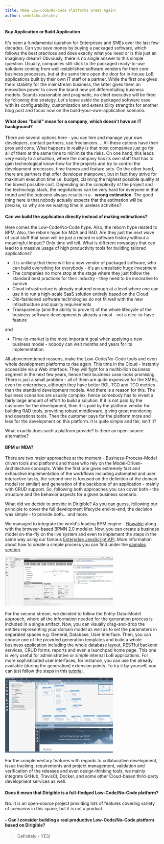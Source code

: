```yaml
---
title: Make Low-Code/No-Code Platforms Great Again!
author: nedelcho.delchev
---
```



#### Buy Application or Build Application

It's been a fundamental question for Enterprises and SMEs over the last few decades. Can you save money by buying a packaged software, which follows the best practices and does exactly what you need or is this just an imaginary dream? Obviously, there is no single answer to this simple question. Usually, companies still stick to the packaged ready-to-use solutions coming from well-established software vendors for their core business processes, but at the same time open the door for in-house LoB applications built by their own IT staff or a partner. While the first one gives them stability for the mainstream business, the latter gives them an innovation power to cover the brand new yet differentiating business models. Sounds reasonable and pragmatic, no chief executive will be fired by following this strategy. Let's leave aside the packaged software case with its configurability, customization and extensibility strengths for another blog post and focus now on the build-your-own-application scenario.

#### What does "build" mean for a company, which doesn't have an IT background?

There are several options here - you can hire and manage your own developers, contact partners, use freelancers ... All these options have their pros and cons. What happens in reality is that most companies just go for all of them at the same time to minimize the risks. On one hand, this leads very easily to a situation, where the company has its own staff that has to gain technological know-how for the projects and try to control the development processes, time frames and feature sets. On the other hand, there are partners that offer developer manpower, but in fact they strive for maximum execution time i.e. budget, claiming the highest possible quality at the lowest possible cost. Depending on the complexity of the project and the technology stack, the negotiations can be very hard for everyone in that round and the outcome always results in a - **wrong estimation**. The good thing here is that nobody actually expects that the estimation will be precise, so why are we wasting time in useless activities?

#### Can we build the application directly instead of making estimations?

Here comes the Low-Code/No-Code hype. Also, the reborn hype related to BPM. Also, the reborn hype for MDA and RAD. Are they just the next wave of cool stuff that soon will be just a record in software history without a meaningful impact? Only time will tell. What is different nowadays that can lead to a massive usage of high productivity tools for building tailored applications?

* It is unlikely that there will be a new vendor of packaged software, who can build everything for everybody - it's an unrealistic huge investment
* The companies no more stop at the stage where they just follow the standard best practices for their industry - they need to be innovative to survive
* Cloud infrastructure is already matured enough at a level where one can use it to run a high-scale SaaS solution entirely based on the Cloud
* Old-fashioned software technologies do not fit well with the new infrastructure and quality requirements
* Transparency (and the ability to prove it) of the whole lifecycle of the business software development is already a must - not a nice-to-have feature

and

* Time-to-market is the most important goal when applying a new business model - nobody can wait months and years for its implementation

All abovementioned reasons, make the Low-Code/No-Code tools and even whole development platforms to rise again. This time in the Cloud - instantly accessible via a Web interface. They will fight for a multibillion business segment in the next few years, hence their business case looks promising. There is just a small problem - all of them are quite expensive for the SMBs, even for enterprises, although they have better ROI, TCD and TCO metrics than the standard development models. And there is a reason for this. The business scenarios are usually complex; hence somebody has to invest a fairly large amount of effort to build a solution. If it is not paid by the customer for the development, then it is paid by the platform vendor for building RAD tools, providing robust middleware, giving great monitoring and operations tools. Then the customer pays for the platform more and less for the development on this platform. It is quite simple and fair, isn't it?

What exactly does such a platform provide? Is there an open-source alternative?

#### BPM or MDA?

There are two major approaches at the moment - Business-Process-Model driven tools and platforms and those who rely on the Model-Driven-Architecture concepts. While the first one gives extremely fast and exhaustive implementation of the workflows including automated and user interactive tasks, the second one is focused on the definition of the domain model (or similar) and generation of the backbone of an application - mainly with CRUD support. So, following both approaches you can cover both -  the structure and the behavior aspects for a given business scenario. 

What did we decide to provide in Dirigible? As you can guess, following our principle to cover the full development lifecycle end-to-end, the decision was simple - to provide both... and more.

We managed to integrate the world's leading BPM engine - [Flowable](http://www.flowable.org) along with the browser-based BPMN 2.0 modeler. Now, you can create a business model on-the-fly on the live system and even to implement the steps in the same way using our famous [Enterprise JavaScript API](http://www.dirigible.io/api). More information about how to create a simple process you can find under the [samples section](http://www.dirigible.io/samples/complex_process_console.html).

<img src="/img/posts/20181107/bpmn_modeler.jpg" width="70%" title="Flowable BPMN Modeler"/>

For the second stream, we decided to follow the Entity-Data-Model approach, where all the information needed for the generation process is included in a single artifact. Now, you can visually drag-and-drop the entities representing your domain model as well as to set the parameters in separated spaces e.g. General, Database, User Interface. Then, you can choose one of the provided generation templates and build a whole business application including the whole database layout, RESTful backend services, CRUD forms, reports and even a launchpad home page. This one is very useful for administrative or simple internal LoB applications. For more sophisticated user interfaces, for instance, you can use the already available (during the generation) extension points. To try it by yourself, you can just follow the steps in this [tutorial](http://www.dirigible.io/samples/tutorial_generate_application_from_model.html).

<img src="/img/posts/20181107/edm_modeler.png" width="70%" title="Entity Data Modeler"/>

For the complementary features with regards to collaborative development, issue tracking, requirements and project management, validation and verification of the releases and even design-thinking tools, we mainly integrate GitHub, TravisCI, Docker, and some other Cloud-based third-party development services as well.

#### Does it mean that Dirigible is a full-fledged Low-Code/No-Code platform?

No. It is an open-source project providing lots of features covering variety of scenarios in this space, but it is not a product.

#### - Can I consider building a real productive Low-Code/No-Code platform based on Dirigible?

> Definitely - YES!


